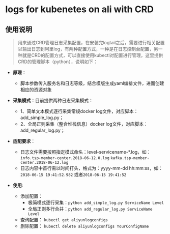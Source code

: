 # logs for kubenetes on ali with CRD

## 使用说明
> 用来通过CRD管理日志采集配置，在安装完logtail之后，需要进行相关配置以输出日志到阿里log，有两种配置方式，一种是在日志控制台配置，另一种就是CRD的配置方式，可以直接使用kubectl对配置进行管理，这里提供CRD的管理脚本（python），说明如下：
- **原理**：
    - 脚本参数传入服务名和日志等级，结合模版生成yaml编排文件，进而创建相应的资源对象

- **采集模式**：目前提供两种日志采集模式：
    - 1、简单文本模式逐行采集常规docker log文件，对应脚本：add_simple_log.py；
    - 2、全局正则采集（整合堆栈信息）docker log文件，对应脚本：add_regular_log.py；

- **适配要求**：
    - 日志文件需要按照指定模式命名：level-servicename-*.log，如：
    `info.tsp-member-center.2018-06-12.0.log`
    `kafka.tsp-member-center.2018-06-12.log`
    - 日志内容中首行需以时间打头，格式为：yyyy-mm-dd hh:mm:ss，如：`2018-06-15 19:41:52.982` 或者`2018-06-15 19:41:52`

- **使用**:
    - 添加配置：
        - 极简模式逐行采集：`python add_simple_log.py ServiceName Level`
        - 全局正则多行合并：`python add_regular_log.py ServiceName Level`
    - 查询配置：
    `kubectl get aliyunlogconfigs`
    - 删除配置：
    `kubectl delete aliyunlogconfigs YourConfigName`
